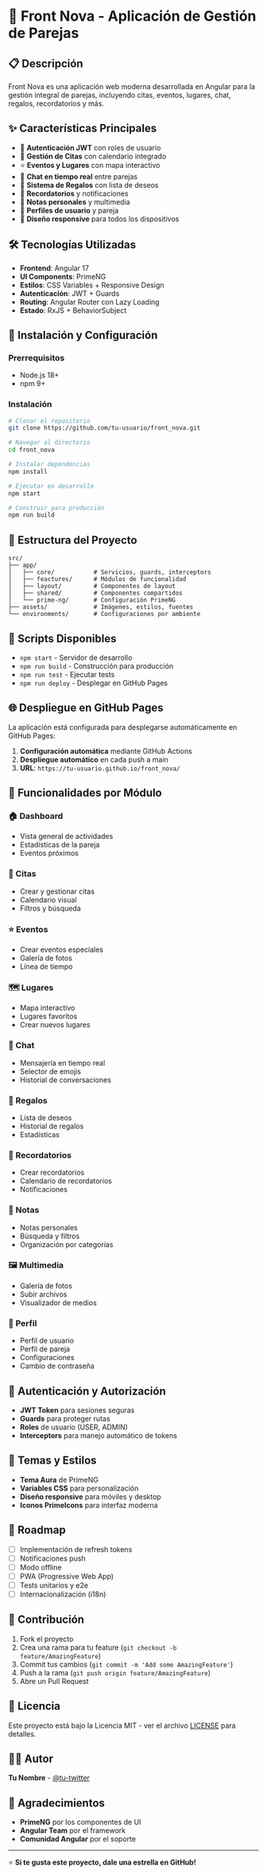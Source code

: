 # 🚀 Front Nova - Aplicación de Gestión de Parejas

## 📋 Descripción

Front Nova es una aplicación web moderna desarrollada en Angular para la gestión integral de parejas, incluyendo citas, eventos, lugares, chat, regalos, recordatorios y más.

## ✨ Características Principales

- 🔐 **Autenticación JWT** con roles de usuario
- 📅 **Gestión de Citas** con calendario integrado
- ⭐ **Eventos y Lugares** con mapa interactivo
- 💬 **Chat en tiempo real** entre parejas
- 🎁 **Sistema de Regalos** con lista de deseos
- 🔔 **Recordatorios** y notificaciones
- 📝 **Notas personales** y multimedia
- 👥 **Perfiles de usuario** y pareja
- 📱 **Diseño responsive** para todos los dispositivos

## 🛠️ Tecnologías Utilizadas

- **Frontend**: Angular 17
- **UI Components**: PrimeNG
- **Estilos**: CSS Variables + Responsive Design
- **Autenticación**: JWT + Guards
- **Routing**: Angular Router con Lazy Loading
- **Estado**: RxJS + BehaviorSubject

## 🚀 Instalación y Configuración

### Prerrequisitos
- Node.js 18+ 
- npm 9+

### Instalación
```bash
# Clonar el repositorio
git clone https://github.com/tu-usuario/front_nova.git

# Navegar al directorio
cd front_nova

# Instalar dependencias
npm install

# Ejecutar en desarrollo
npm start

# Construir para producción
npm run build
```

## 📁 Estructura del Proyecto

```
src/
├── app/
│   ├── core/           # Servicios, guards, interceptors
│   ├── feactures/      # Módulos de funcionalidad
│   ├── layout/         # Componentes de layout
│   ├── shared/         # Componentes compartidos
│   └── prime-ng/       # Configuración PrimeNG
├── assets/             # Imágenes, estilos, fuentes
└── environments/       # Configuraciones por ambiente
```

## 🔧 Scripts Disponibles

- `npm start` - Servidor de desarrollo
- `npm run build` - Construcción para producción
- `npm run test` - Ejecutar tests
- `npm run deploy` - Desplegar en GitHub Pages

## 🌐 Despliegue en GitHub Pages

La aplicación está configurada para desplegarse automáticamente en GitHub Pages:

1. **Configuración automática** mediante GitHub Actions
2. **Despliegue automático** en cada push a main
3. **URL**: `https://tu-usuario.github.io/front_nova/`

## 📱 Funcionalidades por Módulo

### 🏠 Dashboard
- Vista general de actividades
- Estadísticas de la pareja
- Eventos próximos

### 📅 Citas
- Crear y gestionar citas
- Calendario visual
- Filtros y búsqueda

### ⭐ Eventos
- Crear eventos especiales
- Galería de fotos
- Línea de tiempo

### 🗺️ Lugares
- Mapa interactivo
- Lugares favoritos
- Crear nuevos lugares

### 💬 Chat
- Mensajería en tiempo real
- Selector de emojis
- Historial de conversaciones

### 🎁 Regalos
- Lista de deseos
- Historial de regalos
- Estadísticas

### 🔔 Recordatorios
- Crear recordatorios
- Calendario de recordatorios
- Notificaciones

### 📝 Notas
- Notas personales
- Búsqueda y filtros
- Organización por categorías

### 🖼️ Multimedia
- Galería de fotos
- Subir archivos
- Visualizador de medios

### 👤 Perfil
- Perfil de usuario
- Perfil de pareja
- Configuraciones
- Cambio de contraseña

## 🔐 Autenticación y Autorización

- **JWT Token** para sesiones seguras
- **Guards** para proteger rutas
- **Roles** de usuario (USER, ADMIN)
- **Interceptors** para manejo automático de tokens

## 🎨 Temas y Estilos

- **Tema Aura** de PrimeNG
- **Variables CSS** para personalización
- **Diseño responsive** para móviles y desktop
- **Iconos PrimeIcons** para interfaz moderna

## 🚀 Roadmap

- [ ] Implementación de refresh tokens
- [ ] Notificaciones push
- [ ] Modo offline
- [ ] PWA (Progressive Web App)
- [ ] Tests unitarios y e2e
- [ ] Internacionalización (i18n)

## 🤝 Contribución

1. Fork el proyecto
2. Crea una rama para tu feature (`git checkout -b feature/AmazingFeature`)
3. Commit tus cambios (`git commit -m 'Add some AmazingFeature'`)
4. Push a la rama (`git push origin feature/AmazingFeature`)
5. Abre un Pull Request

## 📄 Licencia

Este proyecto está bajo la Licencia MIT - ver el archivo [LICENSE](LICENSE) para detalles.

## 👨‍💻 Autor

**Tu Nombre** - [@tu-twitter](https://twitter.com/tu-twitter)

## 🙏 Agradecimientos

- **PrimeNG** por los componentes de UI
- **Angular Team** por el framework
- **Comunidad Angular** por el soporte

---

⭐ **Si te gusta este proyecto, dale una estrella en GitHub!**
